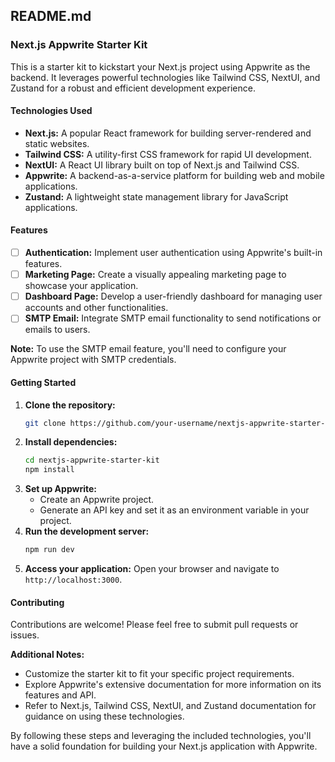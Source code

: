 ## **README.md**

### **Next.js Appwrite Starter Kit**

This is a starter kit to kickstart your Next.js project using Appwrite as the backend. It leverages powerful technologies like Tailwind CSS, NextUI, and Zustand for a robust and efficient development experience.

#### **Technologies Used**

* **Next.js:** A popular React framework for building server-rendered and static websites.
* **Tailwind CSS:** A utility-first CSS framework for rapid UI development.
* **NextUI:** A React UI library built on top of Next.js and Tailwind CSS.
* **Appwrite:** A backend-as-a-service platform for building web and mobile applications.
* **Zustand:** A lightweight state management library for JavaScript applications.

#### **Features**

- [ ] **Authentication:** Implement user authentication using Appwrite's built-in features.
- [ ] **Marketing Page:** Create a visually appealing marketing page to showcase your application.
- [ ] **Dashboard Page:** Develop a user-friendly dashboard for managing user accounts and other functionalities.
- [ ] **SMTP Email:** Integrate SMTP email functionality to send notifications or emails to users. 

**Note:** To use the SMTP email feature, you'll need to configure your Appwrite project with SMTP credentials.

#### **Getting Started**

1. **Clone the repository:**
   ```bash
   git clone https://github.com/your-username/nextjs-appwrite-starter-kit.git
   ```
2. **Install dependencies:**
   ```bash
   cd nextjs-appwrite-starter-kit
   npm install
   ```
3. **Set up Appwrite:**
   * Create an Appwrite project.
   * Generate an API key and set it as an environment variable in your project.
4. **Run the development server:**
   ```bash
   npm run dev
   ```
5. **Access your application:**
   Open your browser and navigate to `http://localhost:3000`.

#### **Contributing**

Contributions are welcome! Please feel free to submit pull requests or issues.

**Additional Notes:**

* Customize the starter kit to fit your specific project requirements.
* Explore Appwrite's extensive documentation for more information on its features and API.
* Refer to Next.js, Tailwind CSS, NextUI, and Zustand documentation for guidance on using these technologies.

By following these steps and leveraging the included technologies, you'll have a solid foundation for building your Next.js application with Appwrite.
